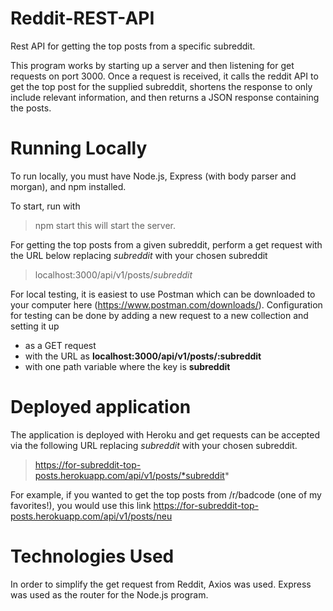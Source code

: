 # Reddit-REST-API
Rest API for getting the top posts from a specific subreddit. 

This program works by starting up a server and then listening for get requests on port 3000. 
Once a request is received, it calls the reddit API to get the top post for the supplied 
subreddit, shortens the response to only include relevant information, and then returns a JSON 
response containing the posts.

# Running Locally
To run locally, you must have Node.js, Express (with body parser and morgan), and npm installed. 

To start, run with 
> npm start
this will start the server. 

For getting the top posts from a given subreddit, perform a get request with the URL below 
replacing *subreddit* with your chosen subreddit
> localhost:3000/api/v1/posts/*subreddit*

For local testing, it is easiest to use Postman which can be downloaded to your computer here (https://www.postman.com/downloads/). 
Configuration for testing can be done by adding a new request to a new collection and setting it up 

- as a GET request
- with the URL as **localhost:3000/api/v1/posts/:subreddit**
- with one path variable where the key is **subreddit**

# Deployed application 

The application is deployed with Heroku and get requests can be accepted via the following URL
replacing *subreddit* with your chosen subreddit. 
> https://for-subreddit-top-posts.herokuapp.com/api/v1/posts/*subreddit*

For example, if you wanted to get the top posts from /r/badcode (one of my favorites!), 
you would use this link https://for-subreddit-top-posts.herokuapp.com/api/v1/posts/neu

# Technologies Used
In order to simplify the get request from Reddit, Axios was used. 
Express was used as the router for the Node.js program. 




